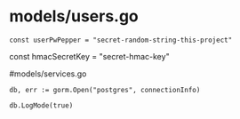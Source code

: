 
 #   models/users.go

    const userPwPepper = "secret-random-string-this-project"
const hmacSecretKey = "secret-hmac-key"

#models/services.go

	db, err := gorm.Open("postgres", connectionInfo)

	db.LogMode(true)